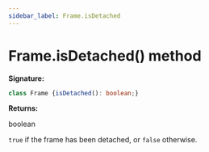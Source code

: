 ```yaml
---
sidebar_label: Frame.isDetached
---
```

# Frame.isDetached() method

**Signature:**

```typescript
class Frame {isDetached(): boolean;}
```
**Returns:**

boolean

`true` if the frame has been detached, or `false` otherwise.

